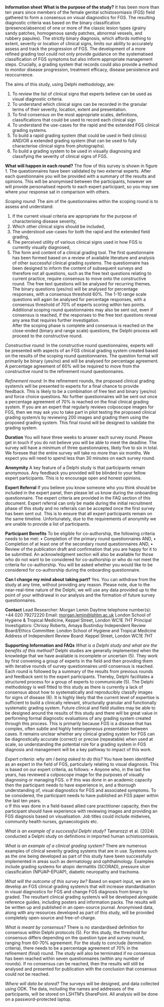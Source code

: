 __Information sheet__
__What is the purpose of the study?__
It has been more than ten years since members of the female genital schistosomiasis (FGS) field gathered to form a consensus on visual diagnostics for FGS. The resulting diagnostic criteria was based on the binary classification (presence/absence) of one or more of the classic lesion types (grainy sandy patches, homogenous sandy patches, abnormal vessels, and rubbery papules). The strictly binary diagnosis, which affords nothing to extent, severity or location of clinical signs, limits our ability to accurately assess and track the progression of FGS. The development of a more refined grading tool could not only provide guidance on the systematised classification of FGS symptoms but also inform appropriate management steps. Crucially, a grading system that records could also provide a method to monitor disease progression, treatment efficacy, disease persistence and reoccurrence. 

The aims of this study, using Delphi methodology, are:
1.	To review the list of clinical signs that experts believe can be used as visual diagnostic criteria. 
2.	To understand which clinical signs can be recorded in the granular terms of their severity, location, extent and presentation.
3.	To find consensus on the most appropriate scales, definitions, classifications that could be used to record each clinical sign
4.	To understand the use-cases for the rapid and the extended FGS clinical grading systems. 
5.	To build a rapid grading system (that could be used in field clinics) AND/OR a extended grading system (that can be used to fully characterise clinical signs from photographs). 
6.	To build a grading system to be used in visually diagnosing and classifying the severity of clinical signs of FGS. 


__What will happen in each round?__
The flow of this survey is shown in figure 1. The questionnaires have been validated by two external experts. After each questionnaire you will be provided with a summary of the results and opinions. This will be anonymised between the participants, however we will provide personalised reports to each expert participant, so you may see where your response sat in comparison with others. 

*Scoping round:* 
The aim of the questionnaires within the scoping round is to assess and understand: 
1.	If the current visual criteria are appropriate for the purpose of characterising disease severity, 
2.	Which other clinical signs should be included, 
3.	The understood use-cases for both the rapid and the extended field grading, 
4.	The perceived utility of various clinical signs used in how FGS is currently visually diagnosed,
5.	The form and content of a clinical grading tool. 
The first questionnaire has been formed based on a review of available literature and analysis of other successful clinical grading systems. The questionnaire has been designed to inform the content of subsequent surveys and therefore not all questions, such as the free text questions relating to current practice, require consensus to move onto the constructive round. The free text questions will be analysed for recurring themes. The binary questions (yes/no) will be analysed for percentage responses, with a consensus threshold 60%. The 1-10 range scale questions will again be analysed for percentage responses, with a consensus threshold of 70% of experts scoring within two points. 
Additional scoping round questionnaires may also be sent out, even if consensus is reached, if the responses to the free text questions reveal any area that requires further investigation.  
After the scoping phase is complete and consensus is reached on the close-ended (binary and range scale) questions, the Delphi process will proceed to the constructive round.

*Constructive round:*
In the constructive round questionnaires, experts will be presented with aspects of an FGS clinical grading system created based on the results of the scoping round questionnaires. 
The question format will primarily be binary (yes/no) and will be analysed for percentage agreement. A percentage agreement of 60% will be required to move from the constructive round to the refinement round questionnaires. 

*Refinement round:*
In the refinement rounds, the proposed clinical grading system/s will be presented to experts for a final chance to provide feedback. This is likely to be a combination of free text and binary (yes/no) and force choice questions. No further questionnaires will be sent out once a percentage agreement of 70% is reached on the final clinical grading system. 
If you are an expert that regularly reviews colposcope images for FGS, then we may ask you to take part in pilot testing the proposed clinical grading system/s by reviewing 200 images and grading them using the proposed grading system. This final round will be designed to validate the grading system. 

__Duration__
You will have three weeks to answer each survey round. Please get in touch if you do not believe you will be able to meet the deadline. The survey will have a minimum of three questionnaires, likely five to six in total. We foresee that the entire survey will take no more than six months.  We expect you will need to spend less than 30 minutes on each survey round. 

__Anonymity__ 
A key feature of a Delphi study is that participants remain anonymous. Any feedback you provided will be blinded to your fellow expert participants. This is to encourage open and honest opinions.

__Expert Referral__
If you believe you know someone who you think should be included in the expert panel, then please let us know during the onboarding questionnaire. The expert criteria are provided in the FAQ section of this document. Expert referral can only be made during the initial recruitment phase of this study and no referrals can be accepted once the first survey has been sent out. This is to ensure that all expert participants remain on the same timeline. 
Unfortunately, due to the requirements of anonymity we are unable to provide a list of participants. 

__Participant Benefits__
To be eligible for co-authorship, the following criteria needs to be met: 
•	Completion of the primary round questionnaires AND, 
•	Completion of at least one of the secondary round questionnaires AND, 
•	Review of the publication draft and confirmation that you are happy for it to be submitted.
An acknowledgment section will also be available for those who do not want to be considered for co-authorship or who do not meet the criteria for co-authorship.  You will be asked whether you would like to be considered for co-authorship during the onboarding questionnaire. 

__Can I change my mind about taking part?__
Yes.  You can withdraw from the study at any time, without providing any reason. Please note, due to the near-real-time nature of the Delphi, we will use any data provided up to the point of your withdrawal in our analysis and the formation of future survey questionnaires. 

__Contact__
Lead Researcher: Morgan Lemin
Daytime telephone number(s): +44 020 79272220
Email: morgan.lemin@lshtm.ac.uk	
London School of Hygiene & Tropical Medicine, Keppel Street, London WC1E 7HT
Principal Investigators: Chrissy Roberts, Amaya Bustinduy
Independent Review Board/Ethics Committee: London School of Hygiene and Tropical Medicine
Address of Independent Review Board: Keppel Street, London WC1E 7HT

__Supporting Information and FAQs__
*What is a Delphi study and what are the benefits of this method?*
Delphi studies are generally implemented when the knowledge that we have available is incomplete or uncertain (5). They work by first convening a group of experts in the field and then providing them with iterative rounds of survey questionnaires until consensus is reached. Each round is followed by a summary of the results from previous rounds and feedback sent to the expert participants. Thereby, Delphi facilitates a structured process for a group of experts to communicate (5). 
The Delphi methodology is well fitted to this study as there is currently a lack of consensus about how to systematically and reproducibly classify images for signs of disease (6).  It is highly likely that the current level of expertise is sufficient to build a clinically relevant, structurally granular and functionally systematic grading system. Future clinical and field studies may be able to be designed around the results of this study and there will be great value in performing formal diagnostic evaluations of any grading system created through this process. This is primarily because FGS is a disease that has complex, often subtle and highly heterogeneous presentation between cases. It remains unclear whether any clinical grading system for FGS can be diagnostically accurate (correct) or precise (repeatable) when used at scale, so understanding the potential role for a grading system in FGS diagnosis and management will be a key pathway to impact of this work.

*Expert criteria: why am I being asked to do this?*
You have been identified as an expert in the field of FGS, particularly relating to visual diagnosis. This is based on our expert criteria, as follows: 
•	Anyone who, in the last five years, has reviewed a colposcope image for the purposes of visually diagnosing or managing FGS.
o	If this was done in an academic capacity then the participant needs to have experience in, and a thorough understanding of, visual diagnostics for FGS and associated symptoms. To be considered, the participant needs to have published an FGS paper within the last ten years.  
o	If this was done in a field-based allied care practitioner capacity, then the participant should have experience with reviewing images and providing an FGS diagnosis based on visualisation. Job titles could include midwives, community health nurses, gynaecologists etc.

*What is an example of a successful Delphi study?*
Tamarozzi et al. (2024) conducted a Delphi study on definitions in imported human schistosomiasis. 

*What is an example of a clinical grading system?*
There are numerous examples of clinical severity grading systems that are in use. Systems such as the one being developed as part of this study have been successfully implemented in areas such as dermatology and ophthalmology. Examples include grading systems for atopic dermatitis (SCORAD),  pressure ulcer classification (NPUAP-EPUAP), diabetic neuropathy and trachoma.  

*What will the outcome of this survey be?*
Based on expert input, we aim to develop an FGS clinical grading system/s that will increase standardisation in visual diagnostics for FGS and change FGS diagnosis from binary to graded. 
The resultant clinical grading system/s will be developed alongside reference guides, including posters and information packs. The results will be written up and published in an open-source journal. 
Anonymised data, along with any resources developed as part of this study, will be provided completely open-source and free-of-charge. 

*What is meant by consensus?*
There is no standardised definition for consensus within Delphi protocols (5). For this study, the threshold for consensus differs depending on the question type and survey round, ranging from 60-70% agreement. 
For the study to conclude (termination criteria), there needs to be a percentage agreement of 70% in the refinement (final) round. The study will also be terminated if no consensus has been reached within seven questionnaires (within any number of rounds). If no consensus can be reached, then the results will still be analysed and presented for publication with the conclusion that consensus could not be reached.

*Where will data be stored?*
The surveys will be designed, and data collected using ODK. The data, including the names and addresses of the participants, will be stored on LSHTM’s SharePoint. All analysis will be done on a password-protected laptop.

